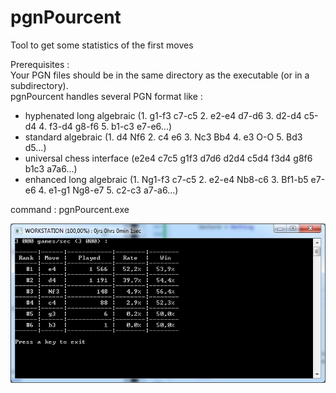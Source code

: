 # pgnPourcent
Tool to get some statistics of the first moves<p>

Prerequisites :<br>
Your PGN files should be in the same directory as the executable (or in a subdirectory).<br>
pgnPourcent handles several PGN format like :<br>
- hyphenated long algebraic (1. g1-f3 c7-c5 2. e2-e4 d7-d6 3. d2-d4 c5-d4 4. f3-d4 g8-f6 5. b1-c3 e7-e6...)<br>
- standard algebraic (1. d4 Nf6 2. c4 e6 3. Nc3 Bb4 4. e3 O-O 5. Bd3 d5...)<br>
- universal chess interface (e2e4 c7c5 g1f3 d7d6 d2d4 c5d4 f3d4 g8f6 b1c3 a7a6...)<br>
- enhanced long algebraic (1. Ng1-f3 c7-c5 2. e2-e4 Nb8-c6 3. Bf1-b5 e7-e6 4. e1-g1 Ng8-e7 5. c2-c3 a7-a6...)<p>

command : pgnPourcent.exe<p>

![pgnPourcent](https://github.com/chris13300/pgnPourcent/blob/main/pgnPourcent/bin/x64/Debug/pgnPourcent.jpg)
